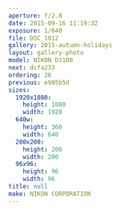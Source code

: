 ```yaml
---
aperture: f/2.8
date: 2015-09-16 11:19:32
exposure: 1/640
file: DSC_1012
gallery: 2015-autumn-holidays
layout: gallery-photo
model: NIKON D3100
next: dcfa233
ordering: 26
previous: e905b5d
sizes:
  1920x1080:
    height: 1080
    width: 1920
  640w:
    height: 360
    width: 640
  200x200:
    height: 200
    width: 200
  96x96:
    height: 96
    width: 96
title: null
make: NIKON CORPORATION
---
```

